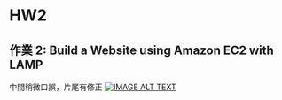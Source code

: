 # HW2
## 作業 2: Build a Website using Amazon EC2 with LAMP

中間稍微口誤，片尾有修正
[![IMAGE ALT TEXT](http://img.youtube.com/vi/ZXyJEcFP77Y/0.jpg)](https://www.youtube.com/watch?v=ZXyJEcFP77Y)
 
